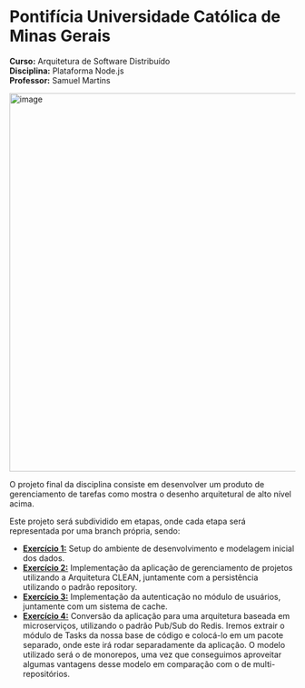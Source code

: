 # Pontifícia Universidade Católica de Minas Gerais

**Curso:** Arquitetura de Software Distribuído  
**Disciplina:** Plataforma Node.js  
**Professor:** Samuel Martins  

<img width="1558" height="667" alt="image" src="https://github.com/user-attachments/assets/510898e7-3bfb-4abf-a515-82235230a224" />

O projeto final da disciplina consiste em desenvolver um produto de gerenciamento de tarefas como mostra o desenho arquitetural de alto nível acima.
 
Este projeto será subdividido em etapas, onde cada etapa será representada por uma branch própria, sendo:
- [**Exercício 1:**](docs/Exercicio01.pdf) Setup do ambiente de desenvolvimento e modelagem inicial dos dados.
- [**Exercício 2:**](docs/Exercicio02.pdf) Implementação da aplicação de gerenciamento de projetos utilizando a Arquitetura CLEAN, juntamente com a persistência utilizando o padrão repository.
- [**Exercício 3:**](docs/Exercicio03.pdf) Implementação da autenticação no módulo de usuários, juntamente com um sistema de cache.
- [**Exercício 4:**](docs/Exercicio04.pdf) Conversão da aplicação para uma arquitetura baseada em microserviços, utilizando o padrão Pub/Sub do Redis. Iremos extrair o módulo de Tasks da nossa base de código e colocá-lo em um pacote separado, onde este irá rodar separadamente da aplicação. O modelo utilizado será o de monorepos, uma vez que conseguimos aproveitar algumas vantagens desse modelo em comparação com o de multi-repositórios.
